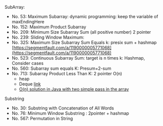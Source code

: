 SubArray:
* No. 53:  Maximum Subarray: dynamic programming: keep the variable of maxEndingHere
* No. 152: Maximum Product Subarray
* No. 209: Minimum Size Subarray Sum (all positive number) 2 pointer
* No. 239: Sliding Window Maximum:
* No. 325: Maximum Size Subarray Sum Equals k: presix sum + hashmap [https://segmentfault.com/a/1190000005771068](https://segmentfault.com/a/1190000005771068)
* No. 523: Continuous Subarray Sum: target is n times k: Hashmap, Consider cases
* No. 560: Subarray sum equals K: Presum+2-sum
* No. 713: Subarray Product Less Than K: 2 pointer O\(n\)
    - heap
    - Deque [link](https://discuss.leetcode.com/topic/19055/java-o-n-solution-using-deque-with-explanation)
    - [O(n) solution in Java with two simple pass in the array](https://discuss.leetcode.com/topic/26480/o-n-solution-in-java-with-two-simple-pass-in-the-array)


Substring
* No. 30: Substring with Concatenation of All Words
* No. 76: Minimum Window Substring : 2pointer + hashmap
* No. 567: Permutation in String
